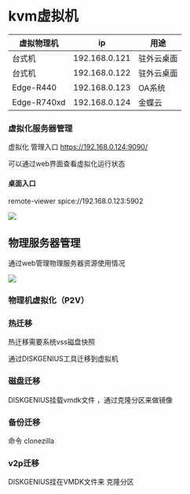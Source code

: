 # kvm虚拟机



| 虚拟物理机  | ip            | 用途       |
| ----------- | ------------- | ---------- |
| 台式机      | 192.168.0.121 | 驻外云桌面 |
| 台式机      | 192.168.0.122 | 驻外云桌面 |
| Edge-R440   | 192.168.0.123 | OA系统     |
| Edge-R740xd | 192.168.0.124 | 金蝶云     |



### 虚拟化服务器管理

虚拟化 管理入口 https://192.168.0.124:9090/   

可以通过web界面查看虚拟化运行状态

#### 桌面入口

remote-viewer spice://192.168.0.123:5902





![](D:/jack/云文档/src/服务器/imgs/kvm管理2.png)

## 物理服务器管理

通过web管理物理服务器资源使用情况

![](D:/jack/云文档/src/服务器/imgs/kvm管理.png)











### 物理机虚拟化（P2V）



### 热迁移

热迁移需要系统vss磁盘快照

通过DISKGENIUS工具迁移到虚拟机

### 磁盘迁移

DISKGENIUS挂载vmdk文件 ，通过克隆分区来做镜像

### 备份迁移

命令 clonezilla

### v2p迁移

DISKGENIUS挂在VMDK文件来 克隆分区



 





































































